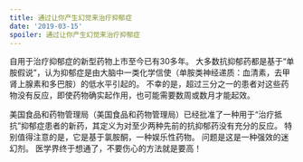 ```yaml
---
title: 通过让你产生幻觉来治疗抑郁症
date: '2019-03-15'
spoiler: 通过让你产生幻觉来治疗抑郁症
---
```


自用于治疗抑郁症的新型药物上市至今已有30多年。 大多数抗抑郁药都是基于“单胺假说”，认为抑郁症是由大脑中一类化学信使（单胺类神经递质：血清素，去甲肾上腺素和多巴胺）的低水平引起的。 不幸的是，超过三分之一的患者对这些药物没有反应，即使药物确实起作用，也可能需要数周或数月才能起效。

美国食品和药物管理局（美国食品和药物管理局）已经批准了一种用于“治疗抵抗”抑郁症患者的新药，其定义为对至少两种先前的抗抑郁药没有充分的反应。 特别值得注意的是，它是基于氯胺酮，一种娱乐性药物。 问题是这是一种强效的迷幻剂。 医学界终于想通了，不要伤心的方法就是要高！
